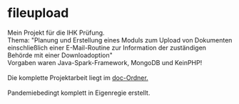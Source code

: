 # fileupload
Mein Projekt für die IHK Prüfung. <br>
Thema: "Planung und Erstellung eines Moduls zum Upload von Dokumenten <br>
einschließlich einer E-Mail-Routine zur Information der zuständigen Behörde mit einer Downloadoption"<br>
Vorgaben waren Java-Spark-Framework, MongoDB und KeinPHP!<br> 
<br>
Die komplette Projektarbeit liegt im <a href="https://github.com/Franek69/fileupload/tree/master/doc">doc-Ordner.</a> <br>
<br>
Pandemiebedingt komplett in Eigenregie erstellt.
